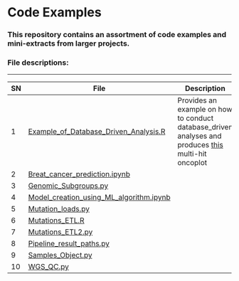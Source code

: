 # Code Examples

### This repository contains an assortment of code examples and mini-extracts from larger projects.

### File descriptions:
-------------------------

| **SN** |  **File**   | **Description** |
|----------------|------------|------------|
|1|[Example_of_Database_Driven_Analysis.R](https://github.com/rasiimwe/Code_Examples/blob/main/Example_of_Database_Driven_Analysis.R)|Provides an example on how to conduct database_driven analyses and produces [this](https://github.com/rasiimwe/Code_Examples/blob/main/oncoplot_funccall.pdf) multi-hit oncoplot|
|2|[Breat_cancer_prediction.ipynb](https://github.com/rasiimwe/Code_Examples/blob/main/Breat_cancer_prediction.ipynb)| |
|3|[Genomic_Subgroups.py](https://github.com/rasiimwe/Code_Examples/blob/main/Genomic_Subgroups.py)| |
|4|[Model_creation_using_ML_algorithm.ipynb](https://github.com/rasiimwe/Code_Examples/blob/main/Model_creation_using_ML_algorithm.ipynb)| |
|5|[Mutation_loads.py](https://github.com/rasiimwe/Code_Examples/blob/main/Mutation_loads.py)| |
|6|[Mutations_ETL.R](https://github.com/rasiimwe/Code_Examples/blob/main/Mutations_ETL.R)| |
|7|[Mutations_ETL2.py](https://github.com/rasiimwe/Code_Examples/blob/main/Mutations_ETL2.py)| |
|8|[Pipeline_result_paths.py](https://github.com/rasiimwe/Code_Examples/blob/main/Pipeline_result_paths.py)| |
|9|[Samples_Object.py](https://github.com/rasiimwe/Code_Examples/blob/main/Samples_Object.py)| |
|10|[WGS_QC.py](https://github.com/rasiimwe/Code_Examples/blob/main/WGS_QC.py)| |

